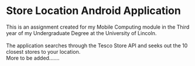 # Store Location Android Application
This is an assignment created for my Mobile Computing module in the Third year of my Undergraduate Degree at the University of Lincoln. 
<br>
<br>
The application searches through the Tesco Store API and seeks out the 10 closest stores to your location. 
<br>
More to be added.......
